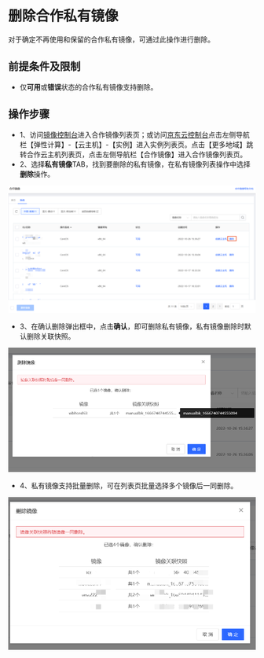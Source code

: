 # 删除合作私有镜像
对于确定不再使用和保留的合作私有镜像，可通过此操作进行删除。

## 前提条件及限制
* 仅**可用**或**错误**状态的合作私有镜像支持删除。

## 操作步骤
- 1、访问[镜像控制台](https://coccns-console.jdcloud.com/host/image/list)进入合作镜像列表页；或访问[京东云控制台](https://console.jdcloud.com)点击左侧导航栏【弹性计算】-【云主机】-【实例】进入实例列表页。点击【更多地域】跳转合作云主机列表页，点击左侧导航栏【合作镜像】进入合作镜像列表页。
- 2、选择**私有镜像**TAB，找到要删除的私有镜像，在私有镜像列表操作中选择**删除**操作。

![sdsd](../../../../image/COCVM/COCVM/19.png)

- 3、在确认删除弹出框中，点击**确认**，即可删除私有镜像，私有镜像删除时默认删除关联快照。
		
![sdsd](../../../../image/COCVM/COCVM/20.png)

- 4、私有镜像支持批量删除，可在列表页批量选择多个镜像后一同删除。

![sdsd](../../../../image/COCVM/COCVM/21.png)

